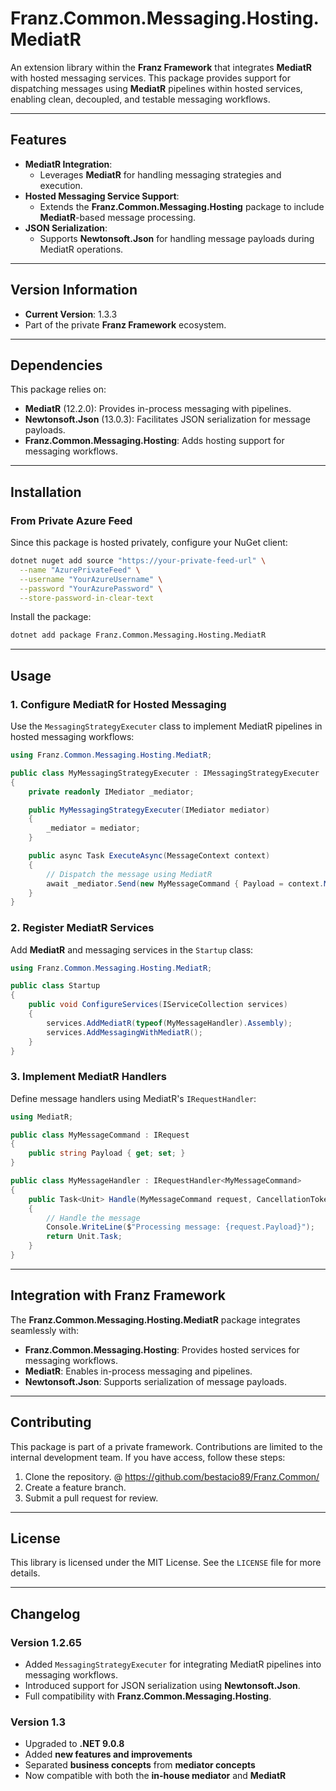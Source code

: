 ﻿# **Franz.Common.Messaging.Hosting.MediatR**

An extension library within the **Franz Framework** that integrates **MediatR** with hosted messaging services. This package provides support for dispatching messages using **MediatR** pipelines within hosted services, enabling clean, decoupled, and testable messaging workflows.

---

## **Features**

- **MediatR Integration**:
  - Leverages **MediatR** for handling messaging strategies and execution.
- **Hosted Messaging Service Support**:
  - Extends the **Franz.Common.Messaging.Hosting** package to include **MediatR**-based message processing.
- **JSON Serialization**:
  - Supports **Newtonsoft.Json** for handling message payloads during MediatR operations.

---

## **Version Information**

- **Current Version**: 1.3.3
- Part of the private **Franz Framework** ecosystem.

---

## **Dependencies**

This package relies on:
- **MediatR** (12.2.0): Provides in-process messaging with pipelines.
- **Newtonsoft.Json** (13.0.3): Facilitates JSON serialization for message payloads.
- **Franz.Common.Messaging.Hosting**: Adds hosting support for messaging workflows.

---

## **Installation**

### **From Private Azure Feed**
Since this package is hosted privately, configure your NuGet client:

```bash
dotnet nuget add source "https://your-private-feed-url" \
  --name "AzurePrivateFeed" \
  --username "YourAzureUsername" \
  --password "YourAzurePassword" \
  --store-password-in-clear-text
```

Install the package:

```bash
dotnet add package Franz.Common.Messaging.Hosting.MediatR  
```

---

## **Usage**

### **1. Configure MediatR for Hosted Messaging**

Use the `MessagingStrategyExecuter` class to implement MediatR pipelines in hosted messaging workflows:

```csharp
using Franz.Common.Messaging.Hosting.MediatR;

public class MyMessagingStrategyExecuter : IMessagingStrategyExecuter
{
    private readonly IMediator _mediator;

    public MyMessagingStrategyExecuter(IMediator mediator)
    {
        _mediator = mediator;
    }

    public async Task ExecuteAsync(MessageContext context)
    {
        // Dispatch the message using MediatR
        await _mediator.Send(new MyMessageCommand { Payload = context.Message });
    }
}
```

### **2. Register MediatR Services**

Add **MediatR** and messaging services in the `Startup` class:

```csharp
using Franz.Common.Messaging.Hosting.MediatR;

public class Startup
{
    public void ConfigureServices(IServiceCollection services)
    {
        services.AddMediatR(typeof(MyMessageHandler).Assembly);
        services.AddMessagingWithMediatR();
    }
}
```

### **3. Implement MediatR Handlers**

Define message handlers using MediatR's `IRequestHandler`:

```csharp
using MediatR;

public class MyMessageCommand : IRequest
{
    public string Payload { get; set; }
}

public class MyMessageHandler : IRequestHandler<MyMessageCommand>
{
    public Task<Unit> Handle(MyMessageCommand request, CancellationToken cancellationToken)
    {
        // Handle the message
        Console.WriteLine($"Processing message: {request.Payload}");
        return Unit.Task;
    }
}
```

---

## **Integration with Franz Framework**

The **Franz.Common.Messaging.Hosting.MediatR** package integrates seamlessly with:
- **Franz.Common.Messaging.Hosting**: Provides hosted services for messaging workflows.
- **MediatR**: Enables in-process messaging and pipelines.
- **Newtonsoft.Json**: Supports serialization of message payloads.

---

## **Contributing**

This package is part of a private framework. Contributions are limited to the internal development team. If you have access, follow these steps:
1. Clone the repository. @ https://github.com/bestacio89/Franz.Common/
2. Create a feature branch.
3. Submit a pull request for review.

---

## **License**

This library is licensed under the MIT License. See the `LICENSE` file for more details.

---

## **Changelog**

### Version 1.2.65
- Added `MessagingStrategyExecuter` for integrating MediatR pipelines into messaging workflows.
- Introduced support for JSON serialization using **Newtonsoft.Json**.
- Full compatibility with **Franz.Common.Messaging.Hosting**.


### Version 1.3
- Upgraded to **.NET 9.0.8**
- Added **new features and improvements**
- Separated **business concepts** from **mediator concepts**
- Now compatible with both the **in-house mediator** and **MediatR**